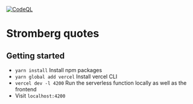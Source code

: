 [![CodeQL](https://github.com/PhilippMeissner/stromberg-quotes/actions/workflows/codeql-analysis.yml/badge.svg?branch=main)](https://github.com/PhilippMeissner/stromberg-quotes/actions/workflows/codeql-analysis.yml)

# Stromberg quotes

## Getting started
- `yarn install` Install npm packages
- `yarn global add vercel` Install vercel CLI
- `vercel dev -l 4200` Run the serverless function locally as well as the frontend
- Visit `localhost:4200`
